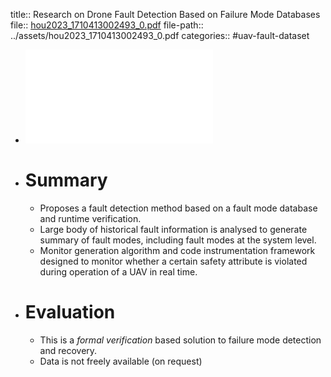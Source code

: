 title:: Research on Drone Fault Detection Based on Failure Mode Databases
file:: [hou2023_1710413002493_0.pdf](../assets/hou2023_1710413002493_0.pdf)
file-path:: ../assets/hou2023_1710413002493_0.pdf
categories:: #uav-fault-dataset

- ![Research on Drone Fault Detection Based on Failure Mode Databases](../assets/hou2023_1710413002493_0.pdf)
- # Summary
	- Proposes a fault detection method based on a fault mode database and runtime verification.
	- Large body of historical fault information is analysed to generate summary of fault modes, including fault modes at the system level.
	- Monitor generation algorithm and code instrumentation framework designed to monitor whether a certain safety attribute is violated during operation of a UAV in real time.
- # Evaluation
	- This is a *formal verification* based solution to failure mode detection and recovery.
	- Data is not freely available (on request)